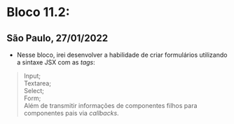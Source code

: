 # Bloco 11.2:
## São Paulo, 27/01/2022

- Nesse bloco, irei desenvolver a habilidade de criar formulários utilizando a sintaxe JSX com as *tags*: 
> Input;\
> Textarea;\
> Select;\
> Form;\
> Além de transmitir informações de componentes filhos para componentes pais via *callbacks*.

